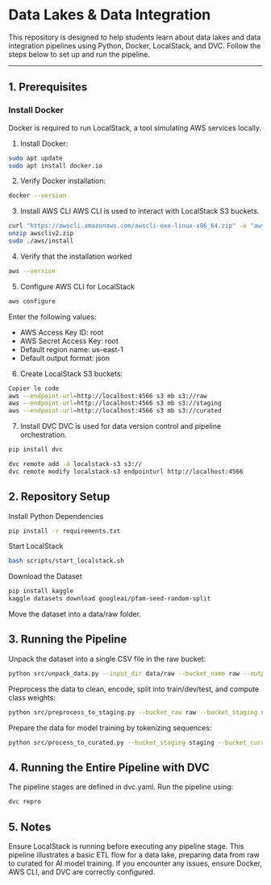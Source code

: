 # Data Lakes & Data Integration 

This repository is designed to help students learn about data lakes and data integration pipelines using Python, Docker, LocalStack, and DVC. Follow the steps below to set up and run the pipeline.

---

## 1. Prerequisites

### Install Docker
Docker is required to run LocalStack, a tool simulating AWS services locally.

1. Install Docker:
```bash
sudo apt update
sudo apt install docker.io
```

2. Verify Docker installation:
```bash
docker --version
```

3. Install AWS CLI
AWS CLI is used to interact with LocalStack S3 buckets.

```bash
curl "https://awscli.amazonaws.com/awscli-exe-linux-x86_64.zip" -o "awscliv2.zip"
unzip awscliv2.zip
sudo ./aws/install
```

4. Verify that the installation worked

```bash
aws --version
```

5. Configure AWS CLI for LocalStack

```bash
aws configure
```

Enter the following values:
* AWS Access Key ID: root
* AWS Secret Access Key: root
* Default region name: us-east-1
* Default output format: json

6. Create LocalStack S3 buckets:

```bash
Copier le code
aws --endpoint-url=http://localhost:4566 s3 mb s3://raw
aws --endpoint-url=http://localhost:4566 s3 mb s3://staging
aws --endpoint-url=http://localhost:4566 s3 mb s3://curated
```

7. Install DVC
DVC is used for data version control and pipeline orchestration.

```bash
pip install dvc
```

```bash
dvc remote add -d localstack-s3 s3://
dvc remote modify localstack-s3 endpointurl http://localhost:4566
```

## 2. Repository Setup
Install Python Dependencies

```bash
pip install -r requirements.txt
```

Start LocalStack

```bash
bash scripts/start_localstack.sh
```

Download the Dataset

```bash
pip install kaggle 
kaggle datasets download googleai/pfam-seed-random-split
```

Move the dataset into a data/raw folder.

## 3. Running the Pipeline

Unpack the dataset into a single CSV file in the raw bucket:

```bash
python src/unpack_data.py --input_dir data/raw --bucket_name raw --output_file_name combined_raw.csv
```

Preprocess the data to clean, encode, split into train/dev/test, and compute class weights:

```bash
python src/preprocess_to_staging.py --bucket_raw raw --bucket_staging staging --input_file combined_raw.csv --output_prefix preprocessed
```

Prepare the data for model training by tokenizing sequences:

```bash
python src/process_to_curated.py --bucket_staging staging --bucket_curated curated --input_file preprocessed_train.csv --output_file tokenized_train.csv
```

## 4. Running the Entire Pipeline with DVC
The pipeline stages are defined in dvc.yaml. Run the pipeline using:

```bash
dvc repro
```

## 5. Notes
Ensure LocalStack is running before executing any pipeline stage.
This pipeline illustrates a basic ETL flow for a data lake, preparing data from raw to curated for AI model training.
If you encounter any issues, ensure Docker, AWS CLI, and DVC are correctly configured.